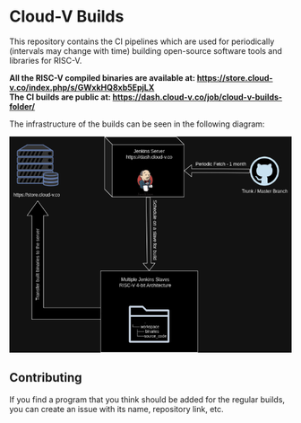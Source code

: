 # Cloud-V Builds
This repository contains the CI pipelines which are used for periodically (intervals may change with time) building open-source software tools and libraries for RISC-V.

**All the RISC-V compiled binaries are available at: https://store.cloud-v.co/index.php/s/GWxkHQ8xb5EpjLX**  
**The CI builds are public at: https://dash.cloud-v.co/job/cloud-v-builds-folder/**

The infrastructure of the builds can be seen in the following diagram:

![RISC-V CI pipeline infrastructure](./assets/riscv_ci_pipelines.png)



## Contributing

If you find a program that you think should be added for the regular builds, you can create an issue with its name, repository link, etc.
